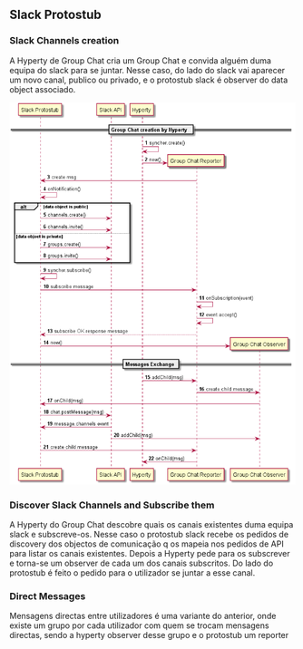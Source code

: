 ## Slack Protostub

### Slack Channels creation

 A Hyperty de Group Chat cria um Group Chat e convida alguém duma equipa do slack para se juntar. Nesse caso, do lado do slack vai aparecer um novo canal, publico ou privado, e o protostub slack é observer do data object associado.

![slack channel creation](create-slack-channel.png)

### Discover Slack Channels and Subscribe them

A Hyperty do Group Chat descobre quais os canais existentes duma equipa slack e subscreve-os. Nesse caso o protostub slack recebe os pedidos de discovery dos objectos de comunicação q os mapeia nos pedidos de API para listar os canais existentes. Depois a Hyperty pede para os subscrever e torna-se um observer de cada um dos canais subscritos. Do lado do protostub é feito o pedido para o utilizador se juntar a esse canal.

### Direct Messages

Mensagens directas entre utilizadores é uma variante do anterior, onde existe um grupo por cada utilizador com quem se trocam mensagens directas, sendo a hyperty observer desse grupo e o protostub um reporter
